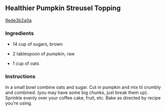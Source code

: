 ## Healthier Pumpkin Streusel Topping

[9ede3b2a0a](http://www.food.com/recipe/healthier-pumpkin-streusel-topping-313164)

### Ingredients

 - 14 cup of sugars, brown

 - 2 tablespoon of pumpkin, raw

 - 1 cup of oats

### Instructions

In a small bowl combine oats and sugar. Cut in pumpkin and mix til crumbly and combined. (you may have some big chunks, just break them up). Sprinkle evenly over your coffee cake, fruit, etc. Bake as directed by recipe you're using.
